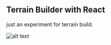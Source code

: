 ## Terrain Builder with React

just an experiment for terrain build.

![alt text](https://github.com/[username]/[reponame]/blob/[branch]/example.png?raw=true)
